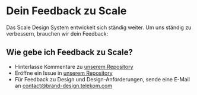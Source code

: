 # Dein Feedback zu Scale

Das Scale Design System entwickelt sich ständig weiter. Um uns ständig zu verbessern, brauchen wir dein Feedback:

## Wie gebe ich Feedback zu Scale?

- Hinterlasse Kommentare zu [unserem Repository](https://github.com/telekom/scale)
- Eröffne ein Issue in [unserem Repository](https://github.com/telekom/scale/issues)
- Für Feedback zu Design und Design-Anforderungen, sende eine E-Mail an <a href="mailto:contact@brand-design.telekom.com">contact@brand-design.telekom.com</a>
